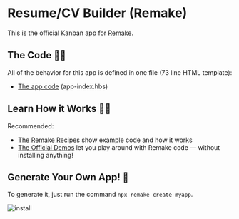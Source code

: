 # Resume/CV Builder (Remake)

This is the official Kanban app for [Remake](https://remaketheweb.com/).

## The Code 👩‍💻

All of the behavior for this app is defined in one file (73 line HTML template):

* [The app code](pages/app-index.hbs) (app-index.hbs)

## Learn How it Works 👩‍🏫

Recommended:

* [The Remake Recipes](https://recipes.remaketheweb.com/) show example code and how it works
* [The Official Demos](https://docs.remaketheweb.com/interactive-demos/) let you play around with Remake code — without installing anything!


## Generate Your Own App! 🎉

To generate it, just run the command `npx remake create myapp`.

![install](https://user-images.githubusercontent.com/364330/125080851-4fe2a580-e093-11eb-9c1f-8981cf0135ea.gif)
